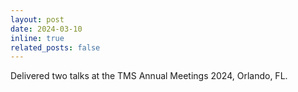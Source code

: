 ```yaml
---
layout: post
date: 2024-03-10
inline: true
related_posts: false
---
```


Delivered two talks at the TMS Annual Meetings 2024, Orlando, FL.
